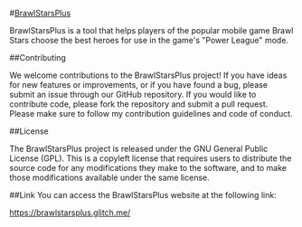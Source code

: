 #[BrawlStarsPlus](https://brawlstarsplus.glitch.me/)

BrawlStarsPlus is a tool that helps players of the popular mobile game Brawl Stars choose the best heroes for use in the game's "Power League" mode.


##Contributing

We welcome contributions to the BrawlStarsPlus project! If you have ideas for new features or improvements, or if you have found a bug, please submit an issue through our GitHub repository. If you would like to contribute code, please fork the repository and submit a pull request. Please make sure to follow my contribution guidelines and code of conduct.

##License

The BrawlStarsPlus project is released under the GNU General Public License (GPL). This is a copyleft license that requires users to distribute the source code for any modifications they make to the software, and to make those modifications available under the same license.

##Link
You can access the BrawlStarsPlus website at the following link:

https://brawlstarsplus.glitch.me/